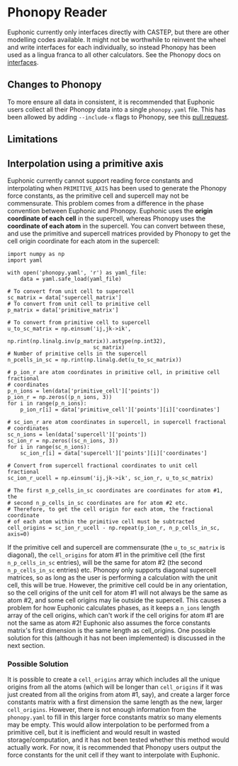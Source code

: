 # Phonopy Reader

Euphonic currently only interfaces directly with CASTEP, but there are other
modelling codes available. It might not be worthwhile to reinvent the wheel and
write interfaces for each individually, so instead Phonopy has been used as a
lingua franca to all other calculators. See the Phonopy docs on
[interfaces](https://phonopy.github.io/phonopy/interfaces.html#calculator-interfaces).

## Changes to Phonopy
To more ensure all data in consistent, it is recommended that Euphonic users
collect all their Phonopy data into a single `phonopy.yaml` file. This has been
allowed by adding `--include-x` flags to Phonopy, see this
[pull request](https://github.com/phonopy/phonopy/pull/108).

## Limitations

## Interpolation using a primitive axis

Euphonic currently cannot support reading force constants and interpolating
when `PRIMITIVE_AXIS`  has been used to generate the Phonopy force constants,
as the primitive cell and supercell may not be commensurate. This problem
comes from a difference in the phase convention between Euphonic and Phonopy.
Euphonic uses the **origin coordinate of each cell** in the supercell, whereas
Phonopy uses the **coordinate of each atom** in the supercell. You can convert
between these, and use the primitive and supercell matrices provided by
Phonopy to get the cell origin coordinate for each atom in the supercell:

```
import numpy as np
import yaml

with open('phonopy.yaml', 'r') as yaml_file:
    data = yaml.safe_load(yaml_file)

# To convert from unit cell to supercell
sc_matrix = data['supercell_matrix']
# To convert from unit cell to primitive cell
p_matrix = data['primitive_matrix']

# To convert from primitive cell to supercell
u_to_sc_matrix = np.einsum('ij,jk->ik',
                           np.rint(np.linalg.inv(p_matrix)).astype(np.int32),
                           sc_matrix)
# Number of primitive cells in the supercell
n_pcells_in_sc = np.rint(np.linalg.det(u_to_sc_matrix))

# p_ion_r are atom coordinates in primitive cell, in primitive cell fractional
# coordinates
p_n_ions = len(data['primitive_cell']['points'])
p_ion_r = np.zeros((p_n_ions, 3))
for i in range(p_n_ions):
    p_ion_r[i] = data['primitive_cell']['points'][i]['coordinates']

# sc_ion_r are atom coordinates in supercell, in supercell fractional
# coordinates
sc_n_ions = len(data['supercell']['points'])
sc_ion_r = np.zeros((sc_n_ions, 3))
for i in range(sc_n_ions):
    sc_ion_r[i] = data['supercell']['points'][i]['coordinates']

# Convert from supercell fractional coordinates to unit cell fractional
sc_ion_r_ucell = np.einsum('ij,jk->ik', sc_ion_r, u_to_sc_matrix)

# The first n_p_cells_in_sc coordinates are coordinates for atom #1, the
# second n_p_cells_in_sc coordinates are for atom #2 etc.
# Therefore, to get the cell origin for each atom, the fractional coordinate
# of each atom within the primitive cell must be subtracted
cell_origins = sc_ion_r_ucell - np.repeat(p_ion_r, n_p_cells_in_sc, axis=0)
```

If the primitive cell and supercell are commensurate (the `u_to_sc_matrix` is
diagonal), the `cell_origins` for atom #1 in the primitive cell (the first
`n_p_cells_in_sc` entries), will be the same for atom #2 (the second
`n_p_cells_in_sc` entries) etc. Phonopy only supports diagonal supercell
matrices, so as long as the user is performing a calculation with the unit
cell, this will be true. However, the primitive cell could be in any
orientation, so the cell origins of the unit cell for atom #1 will not always
be the same as atom #2, and some cell origins may lie outside the supercell.
This causes a problem for how Euphonic calculates phases, as it keeps a
`n_ions` length array of the cell origins, which can't work if the cell
origins for atom #1 are not the same as atom #2! Euphonic also assumes the
force constants matrix's first dimension is the same length as cell_origins.
One possible solution for this (although it has not been implemented) is
discussed in the next section.

### Possible Solution

It is possible to create a `cell_origins` array which includes all the unique
origins from all the atoms (which will be longer than `cell_origins` if it was
just created from all the origins from atom #1, say), and create a larger
force constants matrix with a first dimension the same length as the new,
larger `cell_origins`. However, there is not enough information from the
`phonopy.yaml` to fill in this larger force constants matrix so many elements
may be empty. This would allow interpolation to be performed from a primitive
cell, but it is inefficient and would result in wasted storage/computation,
and it has not been tested whether this method would actually work. For now,
it is recommended that Phonopy users output the force constants for the unit
cell if they want to interpolate with Euphonic.
